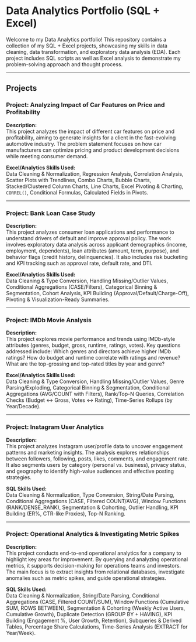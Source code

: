 # Data Analytics Portfolio (SQL + Excel)

Welcome to my Data Analytics portfolio! This repository contains a collection of my SQL + Excel projects, showcasing my skills in data cleaning, data transformation, and exploratory data analysis (EDA). Each project includes SQL scripts as well as Excel analysis to demonstrate my problem-solving approach and thought process.

---

## Projects

### Project: Analyzing Impact of Car Features on Price and Profitability  
**Description:**  
This project analyzes the impact of different car features on price and profitability, aiming to generate insights for a client in the fast-evolving automotive industry. The problem statement focuses on how car manufacturers can optimize pricing and product development decisions while meeting consumer demand.  

**Excel/Analytics Skills Used:**  
Data Cleaning & Normalization, Regression Analysis, Correlation Analysis, Scatter Plots with Trendlines, Combo Charts, Bubble Charts, Stacked/Clustered Column Charts, Line Charts, Excel Pivoting & Charting, `CORREL()`, Conditional Formulas, Calculated Fields in Pivots.

---

### Project: Bank Loan Case Study  
**Description:**  
This project analyzes consumer loan applications and performance to understand drivers of default and improve approval policy. The work involves exploratory data analysis across applicant demographics (income, employment, dependents), loan attributes (amount, term, purpose), and behavior flags (credit history, delinquencies). It also includes risk bucketing and KPI tracking such as approval rate, default rate, and DTI.  

**Excel/Analytics Skills Used:**  
Data Cleaning & Type Conversion, Handling Missing/Outlier Values, Conditional Aggregations (CASE/Filters), Categorical Binning & Segmentation, Cohort Analysis, KPI Building (Approval/Default/Charge-Off), Pivoting & Visualization-Ready Summaries.

---

### Project: IMDb Movie Analysis  
**Description:**  
This project explores movie performance and trends using IMDb-style attributes (genres, budget, gross, runtime, ratings, votes). Key questions addressed include: Which genres and directors achieve higher IMDb ratings? How do budget and runtime correlate with ratings and revenue? What are the top-grossing and top-rated titles by year and genre?  

**Excel/Analytics Skills Used:**  
Data Cleaning & Type Conversion, Handling Missing/Outlier Values, Genre Parsing/Exploding, Categorical Binning & Segmentation, Conditional Aggregations (AVG/COUNT with Filters), Rank/Top-N Queries, Correlation Checks (Budget ↔ Gross, Votes ↔ Rating), Time-Series Rollups (by Year/Decade).

---

### Project: Instagram User Analytics  
**Description:**  
This project analyzes Instagram user/profile data to uncover engagement patterns and marketing insights. The analysis explores relationships between followers, following, posts, likes, comments, and engagement rate. It also segments users by category (personal vs. business), privacy status, and geography to identify high-value audiences and effective posting strategies.  

**SQL Skills Used:**  
Data Cleaning & Normalization, Type Conversion, String/Date Parsing, Conditional Aggregations (CASE, Filtered COUNT/AVG), Window Functions (RANK/DENSE_RANK), Segmentation & Cohorting, Outlier Handling, KPI Building (ER%, CTR-like Proxies), Top-N Ranking.

---

### Project: Operational Analytics & Investigating Metric Spikes  
**Description:**  
This project conducts end-to-end operational analytics for a company to highlight key areas for improvement. By querying and analyzing operational metrics, it supports decision-making for operations teams and investors. The main focus is to extract insights from relational databases, investigate anomalies such as metric spikes, and guide operational strategies.  

**SQL Skills Used:**  
Data Cleaning & Normalization, String/Date Parsing, Conditional Aggregations (CASE, Filtered COUNT/SUM), Window Functions (Cumulative SUM, ROWS BETWEEN), Segmentation & Cohorting (Weekly Active Users, Cumulative Growth), Duplicate Detection (GROUP BY + HAVING), KPI Building (Engagement %, User Growth, Retention), Subqueries & Derived Tables, Percentage Share Calculations, Time-Series Analysis (EXTRACT for Year/Week).

